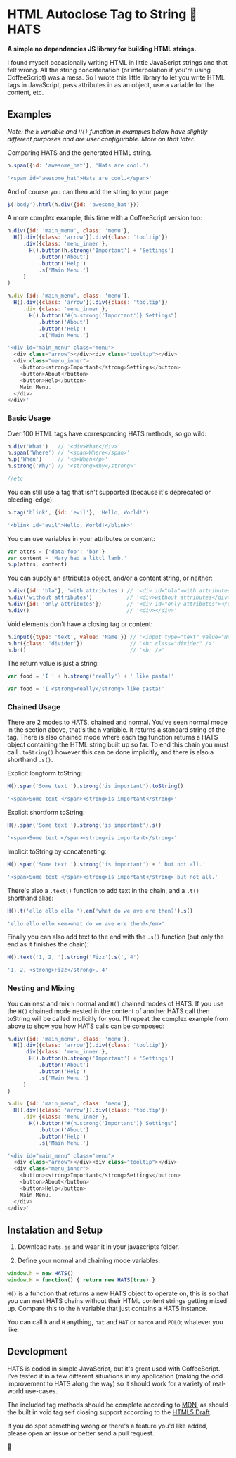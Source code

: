 # HTML Autoclose Tag to String 🎩 HATS

**A simple no dependencies JS library for building HTML strings.**

I found myself occasionally writing HTML in little JavaScript strings and
that felt wrong. All the string concatenation (or interpolation if you're
using CoffeeScript) was a mess. So I wrote this little library to let you
write HTML tags in JavaScript, pass attributes in as an object, use a variable
for the content, etc.

## Examples

_Note: the `h` variable and `H()` function in examples below have slightly 
different purposes and are user configurable. More on that later._

Comparing HATS and the generated HTML string.

```js
h.span({id: 'awesome_hat'}, 'Hats are cool.')

'<span id="awesome_hat">Hats are cool.</span>'
```

And of course you can then add the string to your page:

```js
$('body').html(h.div({id: 'awesome_hat'}))
```

A more complex example, this time with a CoffeeScript version too:

```js
h.div({id: 'main_menu', class: 'menu'},
  H().div({class: 'arrow'}).div({class: 'tooltip'})
     .div({class: 'menu_inner'},
       H().button(h.strong('Important') + 'Settings')
          .button('About')
          .button('Help')
          .s('Main Menu.')
     )
)

h.div {id: 'main_menu', class: 'menu'},
  H().div({class: 'arrow'}).div({class: 'tooltip'})
     .div {class: 'menu_inner'},
       H().button("#{h.strong('Important')} Settings")
          .button('About')
          .button('Help')
          .s('Main Menu.')

'<div id="main_menu" class="menu">
  <div class="arrow"></div><div class="tooltip"></div>
  <div class="menu_inner">
    <button><strong>Important</strong>Settings</button>
    <button>About</button>
    <button>Help</button>
    Main Menu.
  </div>
</div>'
```

### Basic Usage

Over 100 HTML tags have corresponding HATS methods, so go wild:

```js
h.div('What')   // '<div>What</div>'
h.span('Where') // '<span>Where</span>'
h.p('When')     // '<p>When</p>'
h.strong('Why') // '<strong>Why</strong>'

//etc
```

You can still use a tag that isn't supported (because it's deprecated or 
bleeding-edge):

```js
h.tag('blink', {id: 'evil'}, 'Hello, World!')

'<blink id="evil">Hello, World!</blink>'
```

You can use variables in your attributes or content:

```js
var attrs = {'data-foo': 'bar'}
var content = 'Mary had a littl lamb.'
h.p(attrs, content)
```

You can supply an attributes object, and/or a content string, or neither:

```js
h.div({id: 'bla'}, 'with attributes') // '<div id="bla">with attributes</div>'
h.div('without attributes')           // '<div>without attributes</div>'
h.div({id: 'only_attributes'})        // '<div id="only_attributes"></div>'
h.div()                               // '<div></div>'
```

Void elements don't have a closing tag or content:

```js
h.input({type: 'text', value: 'Name'}) // '<input type="text" value="Name" />'
h.hr({class: 'divider'})               // '<hr class="divider" />'
h.br()                                 // '<br />'
```

The return value is just a string:

```js
var food = 'I ' + h.strong('really') + ' like pasta!'

var food = 'I <strong>really</strong> like pasta!'
```

### Chained Usage

There are 2 modes to HATS, chained and normal. You've seen normal mode in
the section above, that's the `h` variable. It returns a standard string of
the tag. There is also chained mode where each tag function returns a HATS
object containing the HTML string built up so far. To end this chain you must
call `.toString()` however this can be done implicitly, and there is also a
shorthand `.s()`.

Explicit longform toString:

```js
H().span('Some text ').strong('is important').toString()

'<span>Some text </span><strong>is important</strong>'
```

Explicit shortform toString:

```js
H().span('Some text ').strong('is important').s()

'<span>Some text </span><strong>is important</strong>'
```

Implicit toString by concatenating:

```js
H().span('Some text ').strong('is important') + ' but not all.'

'<span>Some text </span><strong>is important</strong> but not all.'
```

There's also a `.text()` function to add text in the chain, and a `.t()` 
shorthand alias:

```js
H().t('ello ello ello ').em('what do we ave ere then?').s()

'ello ello ello <em>what do we ave ere then?</em>'
```

Finally you can also add text to the end with the `.s()` function 
(but only the end as it finishes the chain):

```js
H().text('1, 2, ').strong('Fizz').s(', 4')

'1, 2, <strong>Fizz</strong>, 4'
```

### Nesting and Mixing

You can nest and mix `h` normal and `H()` chained modes of HATS. If you use the
`H()` chained mode nested in the content of another HATS call then toString will
be called implicitly for you. I'll repeat the complex example from above to show
you how HATS calls can be composed:

```js
h.div({id: 'main_menu', class: 'menu'},
  H().div({class: 'arrow'}).div({class: 'tooltip'})
     .div({class: 'menu_inner'},
       H().button(h.strong('Important') + 'Settings')
          .button('About')
          .button('Help')
          .s('Main Menu.')
     )
)

h.div {id: 'main_menu', class: 'menu'},
  H().div({class: 'arrow'}).div({class: 'tooltip'})
     .div {class: 'menu_inner'},
       H().button("#{h.strong('Important')} Settings")
          .button('About')
          .button('Help')
          .s('Main Menu.')

'<div id="main_menu" class="menu">
  <div class="arrow"></div><div class="tooltip"></div>
  <div class="menu_inner">
    <button><strong>Important</strong>Settings</button>
    <button>About</button>
    <button>Help</button>
    Main Menu.
  </div>
</div>'
```


## Instalation and Setup

1) Download `hats.js` and wear it in your javascripts folder.

2) Define your normal and chaining mode variables:

```js
window.h = new HATS()
window.H = function() { return new HATS(true) }
```

`H()` is a function that returns a new HATS object to operate on, this
is so that you can nest HATS chains without their HTML content strings getting
mixed up. Compare this to the `h` variable that just contains a HATS instance.

You can call `h` and `H` anything, `hat` and `HAT` or `marco` and 
`POLO`; whatever you like.


## Development

HATS is coded in simple JavaScript, but it's great used with CoffeeScript.
I've tested it in a few different situations in my application (making the odd
improvement to HATS along the way) so it should work for a variety of real-world 
use-cases.

The included tag methods should be complete according to 
[MDN](http://developer.mozilla.org/en/docs/Web/HTML/Element), as should the
built in void tag self closing support according to the 
[HTML5 Draft](http://www.w3.org/TR/html5/syntax.html#void-elements).

If you do spot something wrong or there's a feature you'd like added, please 
open an issue or better send a pull request.

🎩 
